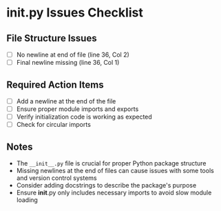 # __init__.py Issues Checklist

## File Structure Issues
- [ ] No newline at end of file (line 36, Col 2)
- [ ] Final newline missing (line 36, Col 1)

## Required Action Items
- [ ] Add a newline at the end of the file
- [ ] Ensure proper module imports and exports
- [ ] Verify initialization code is working as expected
- [ ] Check for circular imports

## Notes
* The `__init__.py` file is crucial for proper Python package structure
* Missing newlines at the end of files can cause issues with some tools and version control systems
* Consider adding docstrings to describe the package's purpose
* Ensure __init__.py only includes necessary imports to avoid slow module loading